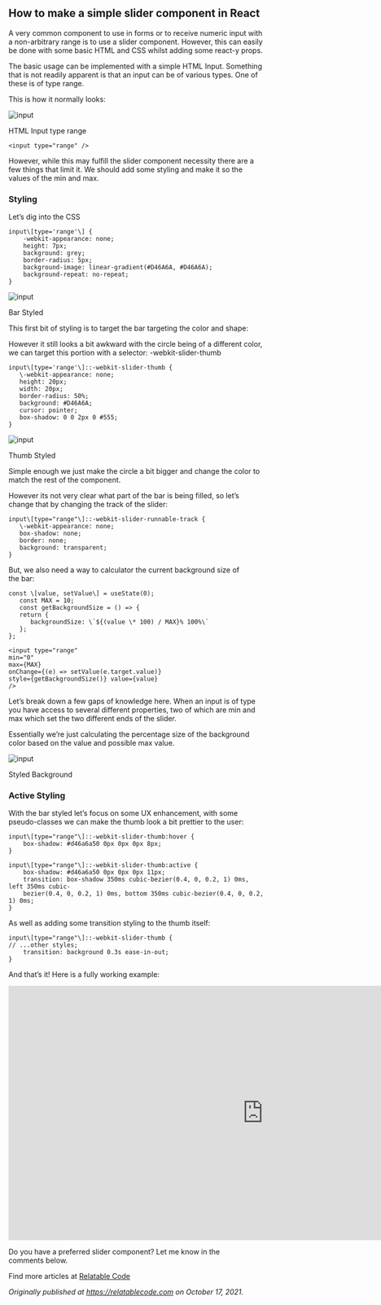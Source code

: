 ## How to make a simple slider component in React

A very common component to use in forms or to receive numeric input with a non-arbitrary range is to use a slider component. However, this can easily be done with some basic HTML and CSS whilst adding some react-y props.

The basic usage can be implemented with a simple HTML Input. Something that is not readily apparent is that an input can be of various types. One of these is of type range.

This is how it normally looks:

![input](https://cdn.hashnode.com/res/hashnode/image/upload/v1638468773024/QCAn5-eD9.png)

HTML Input type range

```
<input type="range" />
```

However, while this may fulfill the slider component necessity there are a few things that limit it. We should add some styling and make it so the values of the min and max.

### Styling

Let’s dig into the CSS

```
input\[type='range'\] {  
    -webkit-appearance: none;   
    height: 7px;   
    background: grey;   
    border-radius: 5px;   
    background-image: linear-gradient(#D46A6A, #D46A6A);   
    background-repeat: no-repeat;   
}
```

![input](https://cdn.hashnode.com/res/hashnode/image/upload/v1638468774398/9vtA9QPJE.png)

Bar Styled

This first bit of styling is to target the bar targeting the color and shape:

However it still looks a bit awkward with the circle being of a different color, we can target this portion with a selector: -webkit-slider-thumb

```
input\[type='range'\]::-webkit-slider-thumb {   
   \-webkit-appearance: none;   
   height: 20px;   
   width: 20px;   
   border-radius: 50%;   
   background: #D46A6A;   
   cursor: pointer;   
   box-shadow: 0 0 2px 0 #555;   
}
```

![input](https://cdn.hashnode.com/res/hashnode/image/upload/v1638468775846/O2MZ5MpYr.png)

Thumb Styled

Simple enough we just make the circle a bit bigger and change the color to match the rest of the component.

However its not very clear what part of the bar is being filled, so let’s change that by changing the track of the slider:

```
input\[type="range"\]::-webkit-slider-runnable-track {   
   \-webkit-appearance: none;   
   box-shadow: none;   
   border: none;   
   background: transparent;   
}
```

But, we also need a way to calculator the current background size of the bar:

```
const \[value, setValue\] = useState(0);   
   const MAX = 10;   
   const getBackgroundSize = () => {   
   return { 
      backgroundSize: \`${(value \* 100) / MAX}% 100%\` 
   }; 
}; 
```

```
<input type="range"   
min="0"   
max={MAX}   
onChange={(e) => setValue(e.target.value)}   
style={getBackgroundSize()} value={value}   
/>
```

Let’s break down a few gaps of knowledge here. When an input is of type you have access to several different properties, two of which are min and max which set the two different ends of the slider.

Essentially we’re just calculating the percentage size of the background color based on the value and possible max value.

![input](https://cdn.hashnode.com/res/hashnode/image/upload/v1638468777238/FNToB6YNm.png)

Styled Background

### Active Styling

With the bar styled let’s focus on some UX enhancement, with some pseudo-classes we can make the thumb look a bit prettier to the user:

```
input\[type="range"\]::-webkit-slider-thumb:hover {   
    box-shadow: #d46a6a50 0px 0px 0px 8px;   
} 

input\[type="range"\]::-webkit-slider-thumb:active {   
    box-shadow: #d46a6a50 0px 0px 0px 11px;   
    transition: box-shadow 350ms cubic-bezier(0.4, 0, 0.2, 1) 0ms, left 350ms cubic- 
    bezier(0.4, 0, 0.2, 1) 0ms, bottom 350ms cubic-bezier(0.4, 0, 0.2, 1) 0ms;   
}
```

As well as adding some transition styling to the thumb itself:

```
input\[type="range"\]::-webkit-slider-thumb {   
// ...other styles;   
    transition: background 0.3s ease-in-out;   
}
```

And that’s it! Here is a fully working example:

<iframe src="https://cdn.embedly.com/widgets/media.html?src=https%3A%2F%2Fcodesandbox.io%2Fembed%2Fk868o&amp;display_name=CodeSandbox&amp;url=https%3A%2F%2Fcodesandbox.io%2Fs%2Fk868o&amp;image=https%3A%2F%2Fcodesandbox.io%2Fapi%2Fv1%2Fsandboxes%2Fk868o%2Fscreenshot.png&amp;key=a19fcc184b9711e1b4764040d3dc5c07&amp;type=text%2Fhtml&amp;schema=codesandbox" width="1000" height="500" frameborder="0" scrolling="no"><a href="https://medium.com/media/875dfac8c2b85eba52e8d01714692b50/href">https://medium.com/media/875dfac8c2b85eba52e8d01714692b50/href</a></iframe>

Do you have a preferred slider component? Let me know in the comments below.

Find more articles at [Relatable Code](https://relatablecode.com)

_Originally published at_ [_https://relatablecode.com_](https://relatablecode.com/how-to-make-a-simple-slider-component-in-react/) _on October 17, 2021._